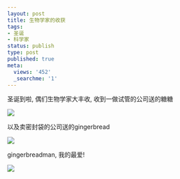 ```yaml
---
layout: post
title: 生物学家的收获
tags:
- 圣诞
- 科学家
status: publish
type: post
published: true
meta:
  views: '452'
  _searchme: '1'
---
```

圣诞到啦, 偶们生物学家大丰收, 收到一做试管的公司送的糖糖

![](https://dl.dropboxusercontent.com/u/308058/blogimages/2010/07/photo4.jpg)

以及卖密封袋的公司送的gingerbread

![](https://dl.dropboxusercontent.com/u/308058/blogimages/2010/07/img_0173.jpg)

gingerbreadman, 我的最爱!

![](https://dl.dropboxusercontent.com/u/308058/blogimages/2010/07/img_0174.jpg)
